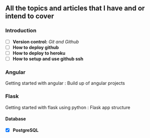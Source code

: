 ## All the topics and articles that I have and or intend to cover

### Introduction

- [ ] **Version control:** *Git and Github*
- [ ] **How to deploy github**
- [ ] **How to deploy to heroku**
- [ ] **How to setup and use github ssh**

### Angular
Getting started with angular
: Build up of angular projects
### Flask
Getting started with flask using python
: Flask app structure

#### Database
- [x] **PostgreSQL**